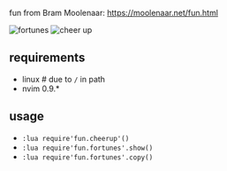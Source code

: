 fun from Bram Moolenaar: https://moolenaar.net/fun.html

![fortunes](https://user-images.githubusercontent.com/6236829/258627267-48831d0c-378b-474b-a962-94d6cf145985.jpg)
![cheer up](https://user-images.githubusercontent.com/6236829/258627278-a78b94eb-c74b-4435-b425-db9aae8dcd3f.jpg)

## requirements
* linux # due to `/` in path
* nvim 0.9.*

## usage
* `:lua require'fun.cheerup'()`
* `:lua require'fun.fortunes'.show()`
* `:lua require'fun.fortunes'.copy()`
